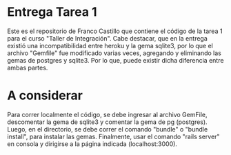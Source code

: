 # Entrega Tarea 1 #

Este es el repositorio de Franco Castillo que contiene el código de la tarea 1 para el curso "Taller de Integración".
Cabe destacar, que en la entrega existió una incompatibilidad entre heroku y la gema sqlite3, por lo que el archivo "Gemfile" fue modificado varias veces, agregando y eliminando las gemas de postgres y sqlite3. Por lo que, puede existir dicha diferencia entre ambas partes.

# A considerar #
Para correr localmente el código, se debe ingresar al archivo GemFile, descomentar la gema de sqlite3 y comentar la gema de pg (postgres). Luego, en el directorio, se debe correr el comando "bundle" o "bundle install", para instalar las gemas.
Finalmente, usar el comando "rails server" en consola y dirigirse a la página indicada (localhost:3000).
